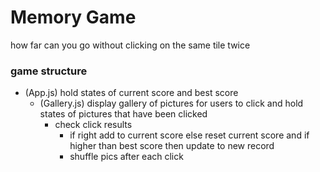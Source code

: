 # Memory Game

how far can you go without clicking on the same tile twice

### game structure
- (App.js) hold states of current score and best score
  - (Gallery.js) display gallery of pictures for users to click and hold states of pictures that have been clicked
    - check click results
        - if right add to current score else reset current score and if higher than best score then update to new record
        - shuffle pics after each click